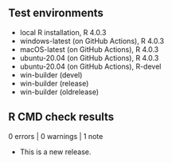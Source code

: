 ## Test environments
* local R installation, R 4.0.3
* windows-latest (on GitHub Actions), R 4.0.3
* macOS-latest (on GitHub Actions), R 4.0.3
* ubuntu-20.04 (on GitHub Actions), R 4.0.3
* ubuntu-20.04 (on GitHub Actions), R-devel
* win-builder (devel)
* win-builder (release)
* win-builder (oldrelease)

## R CMD check results

0 errors | 0 warnings | 1 note

* This is a new release.
